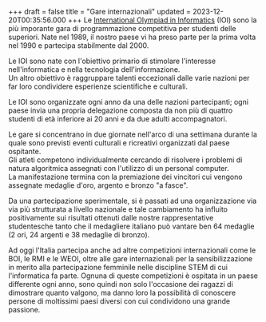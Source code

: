 +++
draft = false
title = "Gare internazionali"
updated = 2023-12-20T00:35:56.000
+++
Le <a href="https://ioinformatics.org/">International Olympiad in Informatics</a> (IOI) sono la più imporante gara di programmazione competitiva per studenti delle superiori. Nate nel 1989, il nostro paese vi ha preso parte per la prima volta nel 1990 e partecipa stabilmente dal 2000.

Le IOI sono nate con l'obiettivo primario di stimolare l'interesse nell'informatica e nella tecnologia dell'informazione.<br/>Un altro obiettivo è raggruppare talenti eccezionali dalle varie nazioni per far loro condividere esperienze scientifiche e culturali.

Le IOI sono organizzate ogni anno da una delle nazioni partecipanti; ogni paese invia una propria delegazione composta da non più di quattro studenti di età inferiore ai 20 anni e da due adulti accompagnatori.

Le gare si concentrano in due giornate nell'arco di una settimana durante la quale sono previsti eventi culturali e ricreativi organizzati dal paese ospitante.<br/>Gli atleti competono individualmente cercando di risolvere i problemi di natura algoritmica assegnati con l'utilizzo di un personal computer.<br/>La manifestazione termina con la premiazione dei vincitori cui vengono assegnate medaglie d'oro, argento e bronzo "a fasce".

Da una partecipazione sperimentale, si è passati ad una organizzazione via via più strutturata a livello nazionale e tale cambiamento ha influito positivamente sui risultati ottenuti dalle nostre rappresentative studentesche tanto che il medagliere italiano può vantare ben 64 medaglie (2 ori, 24 argenti e 38 medaglie di bronzo).
 
Ad oggi l'Italia partecipa anche ad altre competizioni internazionali come le BOI, le RMI e le WEOI, oltre alle gare 
internazionali per la sensibilizzazione in merito alla partecipazione femminile nelle 
discipline STEM di cui l'informatica fa parte. Ognuna di queste competizioni è ospitata in un paese differente ogni anno, 
sono quindi non solo l'occasione dei ragazzi di dimostrare quanto valgono, ma danno loro la possibilità di conoscere 
persone di moltissimi paesi diversi con cui condividono una grande passione.
